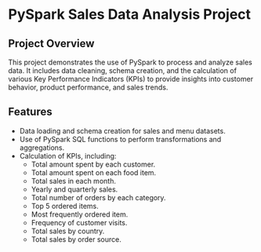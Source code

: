 # PySpark Sales Data Analysis Project

## Project Overview
This project demonstrates the use of PySpark to process and analyze sales data. It includes data cleaning, schema creation, and the calculation of various Key Performance Indicators (KPIs) to provide insights into customer behavior, product performance, and sales trends.

## Features
- Data loading and schema creation for sales and menu datasets.
- Use of PySpark SQL functions to perform transformations and aggregations.
- Calculation of KPIs, including:
  - Total amount spent by each customer.
  - Total amount spent on each food item.
  - Total sales in each month.
  - Yearly and quarterly sales.
  - Total number of orders by each category.
  - Top 5 ordered items.
  - Most frequently ordered item.
  - Frequency of customer visits.
  - Total sales by country.
  - Total sales by order source.



